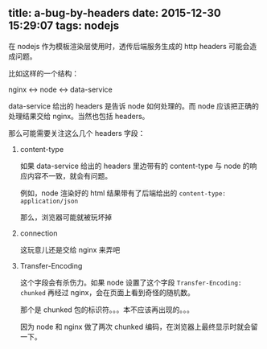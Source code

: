 title: a-bug-by-headers
date: 2015-12-30 15:29:07
tags: nodejs
---


在 nodejs 作为模板渲染层使用时，透传后端服务生成的 http headers 可能会造成问题。

比如这样的一个结构：

nginx <-> node <-> data-service

data-service 给出的 headers 是告诉 node 如何处理的。而 node 应该把正确的处理结果交给 nginx。当然也包括 headers。

那么可能需要关注这么几个 headers 字段：

1. content-type

    如果 data-service 给出的 headers 里边带有的 content-type 与 node 的响应内容不一致，就会有问题。

    例如，node 渲染好的 html 结果带有了后端给出的 `content-type: application/json`

    那么，浏览器可能就被玩坏掉


2. connection

    这玩意儿还是交给 nginx 来弄吧

3. Transfer-Encoding

    这个字段会有杀伤力。如果 node 设置了这个字段 `Transfer-Encoding: chunked` 再经过 nginx，会在页面上看到奇怪的随机数。

    那个是 chunked 包的标识符。。。本不应该再出现的。。。

    因为 node 和 nginx 做了两次 chunked 编码，在浏览器上最终显示时就会留一下。

